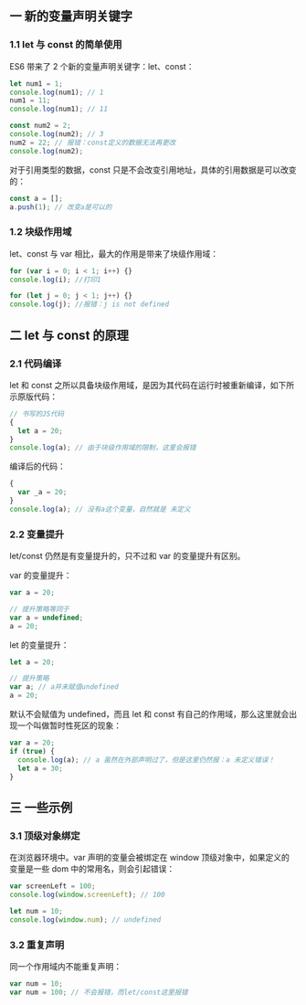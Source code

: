 ## 一 新的变量声明关键字

### 1.1 let 与 const 的简单使用

ES6 带来了 2 个新的变量声明关键字：let、const：

```js
let num1 = 1;
console.log(num1); // 1
num1 = 11;
console.log(num1); // 11

const num2 = 2;
console.log(num2); // 3
num2 = 22; // 报错：const定义的数据无法再更改
console.log(num2);
```

对于引用类型的数据，const 只是不会改变引用地址，具体的引用数据是可以改变的：

```js
const a = [];
a.push(1); // 改变a是可以的
```

### 1.2 块级作用域

let、const 与 var 相比，最大的作用是带来了块级作用域：

```js
for (var i = 0; i < 1; i++) {}
console.log(i); //打印1

for (let j = 0; j < 1; j++) {}
console.log(j); //报错：j is not defined
```

## 二 let 与 const 的原理

### 2.1 代码编译

let 和 const 之所以具备块级作用域，是因为其代码在运行时被重新编译，如下所示原版代码：

```js
// 书写的JS代码
{
  let a = 20;
}
console.log(a); // 由于块级作用域的限制，这里会报错
```

编译后的代码：

```js
{
  var _a = 20;
}
console.log(a); // 没有a这个变量，自然就是 未定义
```

### 2.2 变量提升

let/const 仍然是有变量提升的，只不过和 var 的变量提升有区别。

var 的变量提升：

```js
var a = 20;

// 提升策略等同于
var a = undefined;
a = 20;
```

let 的变量提升：

```js
let a = 20;

// 提升策略
var a; // a并未赋值undefined
a = 20;
```

默认不会赋值为 undefined，而且 let 和 const 有自己的作用域，那么这里就会出现一个叫做暂时性死区的现象：

```js
var a = 20;
if (true) {
  console.log(a); // a 虽然在外部声明过了，但是这里仍然报：a 未定义错误！
  let a = 30;
}
```

## 三 一些示例

### 3.1 顶级对象绑定

在浏览器环境中。var 声明的变量会被绑定在 window 顶级对象中，如果定义的变量是一些 dom 中的常用名，则会引起错误：

```js
var screenLeft = 100;
console.log(window.screenLeft); // 100

let num = 10;
console.log(window.num); // undefined
```

### 3.2 重复声明

同一个作用域内不能重复声明：

```js
var num = 10;
var num = 100; // 不会报错，而let/const这里报错
```
